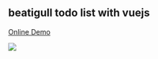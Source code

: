 <h2>beatigull todo list with vuejs</h2>

<a href="https://mohammadyousefi08.github.io/vuejs-todo-list/" target="_blank">Online Demo</a>

<img src="https://user-images.githubusercontent.com/17897626/74088630-a8cc9980-4aad-11ea-9a3b-9866717a97a3.png" />



